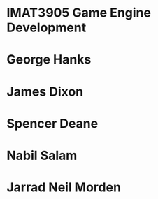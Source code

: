 # IMAT3905 Game Engine Development
# George Hanks 
# James Dixon
# Spencer Deane 
# Nabil Salam
# Jarrad Neil Morden
